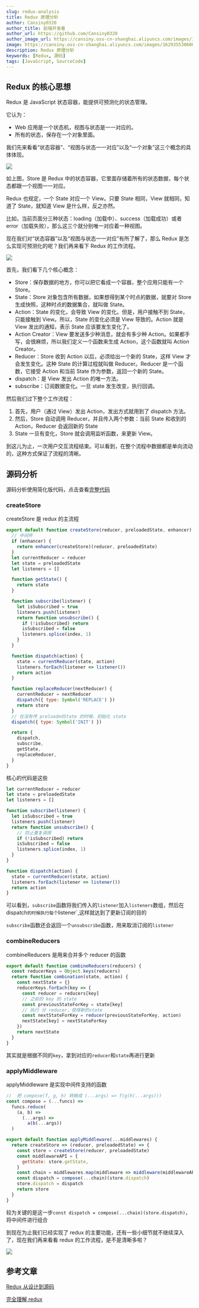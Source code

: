 ```yaml
---
slug: redux-analysis
title: Redux 原理分析
author: Cansiny0320
author_title: 前端开发者
author_url: https://github.com/Cansiny0320
author_image_url: https://cansiny.oss-cn-shanghai.aliyuncs.com/images/1618298366420-logo.jpg
image: https://cansiny.oss-cn-shanghai.aliyuncs.com/images/1629355306002.png
description: Redux 原理分析
keywords: [Redux, 源码]
tags: [JavaScript, SourceCode]
---
```


## Redux 的核心思想

Redux 是 JavaScript 状态容器，能提供可预测化的状态管理。

<!--truncate-->

它认为：

- Web 应用是一个状态机，视图与状态是一一对应的。
- 所有的状态，保存在一个对象里面。

我们先来看看“状态容器”、“视图与状态一一对应”以及“一个对象”这三个概念的具体体现。

![](https://cansiny.oss-cn-shanghai.aliyuncs.com/images/1629290427369.png)

如上图，Store 是 Redux 中的状态容器，它里面存储着所有的状态数据，每个状态都跟一个视图一一对应。

Redux 也规定，一个 State 对应一个 View。只要 State 相同，View 就相同，知道了 State，就知道 View 是什么样，反之亦然。

比如，当前页面分三种状态：loading（加载中）、success（加载成功）或者 error（加载失败），那么这三个就分别唯一对应着一种视图。

现在我们对“状态容器”以及“视图与状态一一对应”有所了解了，那么 Redux 是怎么实现可预测化的呢？我们再来看下 Redux 的工作流程。

![](https://cansiny.oss-cn-shanghai.aliyuncs.com/images/1629355306002.png)

首先，我们看下几个核心概念：

- Store：保存数据的地方，你可以把它看成一个容器，整个应用只能有一个 Store。
- State：Store 对象包含所有数据，如果想得到某个时点的数据，就要对 Store 生成快照，这种时点的数据集合，就叫做 State。
- Action：State 的变化，会导致 View 的变化。但是，用户接触不到 State，只能接触到 View。所以，State 的变化必须是 View 导致的。Action 就是 View 发出的通知，表示 State 应该要发生变化了。
- Action Creator：View 要发送多少种消息，就会有多少种 Action。如果都手写，会很麻烦，所以我们定义一个函数来生成 Action，这个函数就叫 Action Creator。
- Reducer：Store 收到 Action 以后，必须给出一个新的 State，这样 View 才会发生变化。这种 State 的计算过程就叫做 Reducer。Reducer 是一个函数，它接受 Action 和当前 State 作为参数，返回一个新的 State。
- dispatch：是 View 发出 Action 的唯一方法。
- subscribe：订阅数据变化。一旦 state 发生改变，执行回调。

然后我们过下整个工作流程：

1. 首先，用户（通过 View）发出 Action，发出方式就用到了 dispatch 方法。
2. 然后，Store 自动调用 Reducer，并且传入两个参数：当前 State 和收到的 Action，Reducer 会返回新的 State
3. State 一旦有变化，Store 就会调用监听函数，来更新 View。

到这儿为止，一次用户交互流程结束。可以看到，在整个流程中数据都是单向流动的，这种方式保证了流程的清晰。

## 源码分析

源码分析使用简化版代码，点击查看[完整代码](https://github.com/Cansiny0320/mini-redux)

### createStore

createStore 是 redux 的主流程

```js
export default function createStore(reducer, preloadedState, enhancer) {
  // 中间件
  if (enhancer) {
    return enhancer(createStore)(reducer, preloadedState)
  }
  let currentReducer = reducer
  let state = preloadedState
  let listeners = []

  function getState() {
    return state
  }

  function subscribe(listener) {
    let isSubscribed = true
    listeners.push(listener)
    return function unsubscribe() {
      if (!isSubscribed) return
      isSubscribed = false
      listeners.splice(index, 1)
    }
  }

  function dispatch(action) {
    state = currentReducer(state, action)
    listeners.forEach(listener => listener())
    return action
  }

  function replaceReducer(nextReducer) {
    currentReducer = nextReducer
    dispatch({ type: Symbol('REPLACE') })
    return store
  }
  // 在没有传 preloadedState 的时候，初始化 state
  dispatch({ type: Symbol('INIT') })

  return {
    dispatch,
    subscribe,
    getState,
    replaceReducer,
  }
}
```

核心的代码是这些

```js
let currentReducer = reducer
let state = preloadedState
let listeners = []

function subscribe(listener) {
  let isSubscribed = true
  listeners.push(listener)
  return function unsubscribe() {
    // 防止重复调用
    if (!isSubscribed) return
    isSubscribed = false
    listeners.splice(index, 1)
  }
}

function dispatch(action) {
  state = currentReducer(state, action)
  listeners.forEach(listener => listener())
  return action
}
```

可以看到，`subscribe`函数将我们传入的`listener`加入`listeners`数组，然后在 dispatch`的时候执行每个`listener`,这样就达到了更新订阅的目的

`subscribe`函数还会返回一个`unsubscribe`函数，用来取消订阅的`listener`

### combineReducers

combineReducers 是用来合并多个 reducer 的函数

```js
export default function combineReducers(reducers) {
  const reducerKeys = Object.keys(reducers)
  return function combination(state, action) {
    const nextState = {}
    reducerKeys.forEach(key => {
      const reducer = reducers[key]
      // 之前的 key 的 state
      const previousStateForKey = state[key]
      // 执行 分 reducer，获得新的state
      const nextStateForKey = reducer(previousStateForKey, action)
      nextState[key] = nextStateForKey
    })
    return nextState
  }
}
```

其实就是根据不同的`key`，拿到对应的`reducer`和`state`再进行更新

### applyMiddleware

applyMiddleware 是实现中间件支持的函数

```js
//  把 compose(f, g, h) 转换成 (...args) => f(g(h(...args)))
const compose = (...funcs) =>
  funcs.reduce(
    (a, b) =>
      (...args) =>
        a(b(...args))
  )

export default function applyMiddleware(...middlewares) {
  return createStore => (reducer, preloadedState) => {
    const store = createStore(reducer, preloadedState)
    const middlewareAPI = {
      getState: store.getState,
    }
    const chain = middlewares.map(middleware => middleware(middlewareAPI))
    const dispatch = compose(...chain)(store.dispatch)
    store.dispatch = dispatch
    return store
  }
}
```

较为关键的是这一步`const dispatch = compose(...chain)(store.dispatch)`，将中间件进行组合

到现在为止我们已经实现了 redux 的主要功能，还有一些小细节就不继续深入了，现在我们再来看看 redux 的工作流程，是不是清晰多啦？

![](https://cansiny.oss-cn-shanghai.aliyuncs.com/images/1629355306002.png)

## 参考文章

[Redux 从设计到源码](https://tech.meituan.com/2017/07/14/redux-design-code.html)

[完全理解 redux](https://github.com/brickspert/blog/issues/22)
